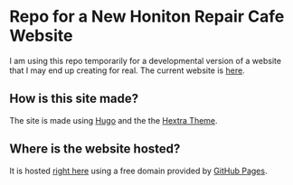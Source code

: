 # Repo for a New Honiton Repair Cafe Website
I am using this repo temporarily for a developmental version of a website that I may end up creating for real.
The current website is [here](https://www.honitoncag.co.uk/).

## How is this site made?
The site is made using [Hugo](https://gohugo.io/) and the the [Hextra Theme](https://github.com/imfing/hextra).

## Where is the website hosted?
It is hosted [right here](https://compact105.github.io/) using a free domain provided by [GitHub Pages](https://pages.github.com/).
